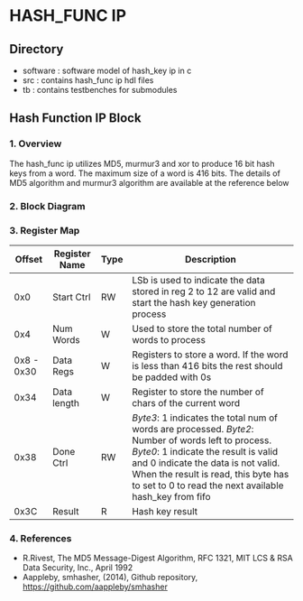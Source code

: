  # HASH_FUNC IP
 
 ## Directory
  * software : software model of hash_key ip in c
  * src : contains hash_func ip hdl files
  * tb : contains testbenches for submodules

 ## Hash Function IP Block
 ### 1. Overview
 The hash_func ip utilizes MD5, murmur3 and xor to produce 16 bit hash keys from a word. The maximum size of a word is 416 bits. The details of MD5 algorithm and murmur3 algorithm are available at the reference below
 
 ### 2. Block Diagram


 ### 3. Register Map
 
| Offset | Register Name | Type | Description |
| --- | --- | --- | --- |
| 0x0 | Start Ctrl  | RW | LSb is used to indicate the data stored in reg 2 to 12 are valid and start the hash key generation process |
| 0x4 | Num Words | W | Used to store the total number of words to process |
| 0x8 \- 0x30 | Data Regs | W | Registers to store a word. If the word is less than 416 bits the rest should be padded with 0s |
| 0x34 | Data length | W | Register to store the number of chars of the current word |
| 0x38 | Done Ctrl | RW | *Byte3*: 1 indicates the total num of words are processed. *Byte2*: Number of words left to process. *Byte0*: 1 indicate the result is valid and 0 indicate the data is not valid. When the result is read, this byte has to set to 0 to read the next available hash\_key from fifo |
| 0x3C | Result | R | Hash key result |

 ### 4. References
  * R.Rivest, The MD5 Message-Digest Algorithm, RFC 1321, MIT LCS & RSA Data Security, Inc., April 1992
  * Aappleby, smhasher, (2014), Github repository, https://github.com/aappleby/smhasher

